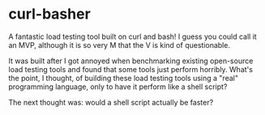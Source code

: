 # curl-basher

A fantastic load testing tool built on curl and bash! I guess you could call
it an MVP, although it is so very M that the V is kind of questionable.

It was built after I got annoyed when benchmarking existing open-source load
testing tools and found that some tools just perform horribly. What's the
point, I thought, of building these load testing tools using a "real" 
programming language, only to have it perform like a shell script?

The next thought was: would a shell script actually be faster?



